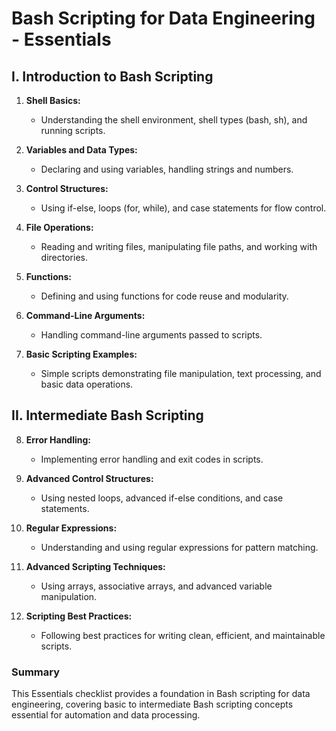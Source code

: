 # Bash Scripting for Data Engineering - Essentials

## I. Introduction to Bash Scripting

1. **Shell Basics:**
   - Understanding the shell environment, shell types (bash, sh), and running scripts.

2. **Variables and Data Types:**
   - Declaring and using variables, handling strings and numbers.

3. **Control Structures:**
   - Using if-else, loops (for, while), and case statements for flow control.

4. **File Operations:**
   - Reading and writing files, manipulating file paths, and working with directories.

5. **Functions:**
   - Defining and using functions for code reuse and modularity.

6. **Command-Line Arguments:**
   - Handling command-line arguments passed to scripts.

7. **Basic Scripting Examples:**
   - Simple scripts demonstrating file manipulation, text processing, and basic data operations.

## II. Intermediate Bash Scripting

8. **Error Handling:**
   - Implementing error handling and exit codes in scripts.

9. **Advanced Control Structures:**
   - Using nested loops, advanced if-else conditions, and case statements.

10. **Regular Expressions:**
    - Understanding and using regular expressions for pattern matching.

11. **Advanced Scripting Techniques:**
    - Using arrays, associative arrays, and advanced variable manipulation.

12. **Scripting Best Practices:**
    - Following best practices for writing clean, efficient, and maintainable scripts.

### Summary

This Essentials checklist provides a foundation in Bash scripting for data engineering, covering basic to intermediate Bash scripting concepts essential for automation and data processing.
